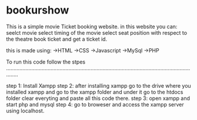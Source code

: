 # bookurshow
This is a simple movie Ticket booking website.
in this website you can:
  seelct movie
  select timing of the movie
  select seat position with respect to the theatre
  book ticket and get a ticket id.

this is made using:
  ->HTML
  ->CSS
  ->Javascript
  ->MySql
  ->PHP
  
To run this code follow the stpes
....................................................................................................................................

  step 1: Install Xampp
  step 2: after installing xampp go to the drive where you installed xampp and go to the xampp folder and under it go to the
          htdocs folder clear everyting and paste all this code there.
  step 3: open xampp and start php and mysql
  step 4: go to broweser and access the xampp server using localhost.
